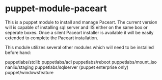 # puppet-module-paceart

This is a puppet module to install and manage Paceart.  The
current version will is capable of installing sql server and
IIS either on the same box or seperate boxes.  Once a silent
Paceart installer is available it will be easily extended to
complete the Paceart installation.

This module utilizes several other modules which will need to
be installed before hand:

puppetlabs/stdlib
puppetlabs/acl
puppetlabs/reboot
puppetlabs/mount_iso
nanliu/staging
puppetlabs/sqlserver (puppet enterprise only)
puppet/windowsfeature
